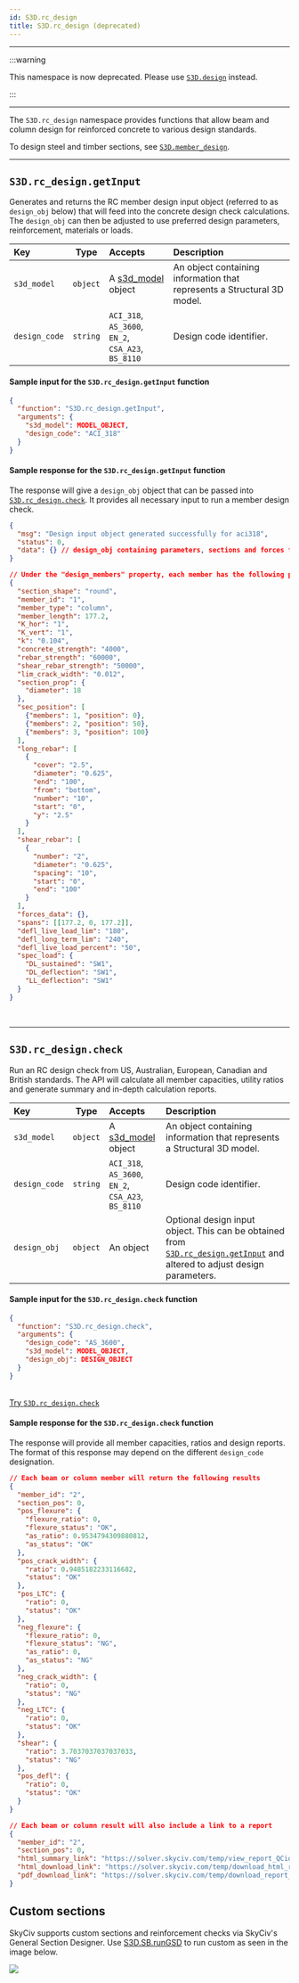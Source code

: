 ```yaml
---
id: S3D.rc_design
title: S3D.rc_design (deprecated)
---
```


---

:::warning

This namespace is now deprecated. Please use [`S3D.design`](s3d.design) instead.

:::

---

The `S3D.rc_design` namespace provides functions that allow beam and column design for reinforced concrete to various design standards.

<div class="banner info">
	To design steel and timber sections, see <a href="S3D.member_design"><code>S3D.member_design</code></a>.
</div>

---

## `S3D.rc_design.getInput`

Generates and returns the RC member design input object (referred to as `design_obj` below) that will feed into the concrete design check calculations. The `design_obj` can then be adjusted to use preferred design parameters, reinforcement, materials or loads.

| Key  | Type  | Accepts | Description  |
| :--- | :---: | :---    | :---         |
|  `s3d_model` | `object` | A [s3d_model](docs-s3d-model.md) object  | An object containing information that represents a Structural 3D model. |
|  `design_code` | `string`   |  `ACI_318`, <br/>`AS_3600`, <br/>`EN_2`, <br/>`CSA_A23`, <br/>`BS_8110`| Design code identifier. |


#### Sample input for the `S3D.rc_design.getInput` function

```json
{
  "function": "S3D.rc_design.getInput",
  "arguments": {
    "s3d_model": MODEL_OBJECT,
    "design_code": "ACI_318"
  }
}
```

#### Sample response for the `S3D.rc_design.getInput` function

The response will give a `design_obj` object that can be passed into [`S3D.rc_design.check`](#s3drc_designcheck). It provides all necessary input to run a member design check.

<!--DOCUSAURUS_CODE_TABS-->
<!--Output-->
```json
{
  "msg": "Design input object generated successfully for aci318",
  "status": 0,
  "data": {} // design_obj containing parameters, sections and forces from analysis
}
```
<!--Member Input Example-->
```json
// Under the "design_members" property, each member has the following parameters:
{
  "section_shape": "round",
  "member_id": "1",
  "member_type": "column",
  "member_length": 177.2,
  "K_hor": "1",
  "K_vert": "1",
  "k": "0.104",
  "concrete_strength": "4000",
  "rebar_strength": "60000",
  "shear_rebar_strength": "50000",
  "lim_crack_width": "0.012",
  "section_prop": {
    "diameter": 18
  },
  "sec_position": [
    {"members": 1, "position": 0},
    {"members": 2, "position": 50},
    {"members": 3, "position": 100}
  ],
  "long_rebar": [
    {
      "cover": "2.5",
      "diameter": "0.625",
      "end": "100",
      "from": "bottom",
      "number": "10",
      "start": "0",
      "y": "2.5"
    }
  ],
  "shear_rebar": [
    {
      "number": "2",
      "diameter": "0.625",
      "spacing": "10",
      "start": "0",
      "end": "100"
    }
  ],
  "forces_data": {},
  "spans": [[177.2, 0, 177.2]],
  "defl_live_load_lim": "180",
  "defl_long_term_lim": "240",
  "defl_live_load_percent": "50",
  "spec_load": {
    "DL_sustained": "SW1",
    "DL_deflection": "SW1",
    "LL_deflection": "SW1"
  }
}	
```
<!--END_DOCUSAURUS_CODE_TABS-->

<br/>

----

## `S3D.rc_design.check`

Run an RC design check from US, Australian, European, Canadian and British standards. The API will calculate all member capacities, utility ratios and generate summary and in-depth calculation reports.

| Key  | Type  | Accepts | Description  |
| :--- | :---: | :---    | :---         |
|  `s3d_model` | `object` | A [s3d_model](docs-s3d-model.md) object  | An object containing information that represents a Structural 3D model. |
|  `design_code` | `string`   |  `ACI_318`, <br/>`AS_3600`, <br/>`EN_2`, <br/>`CSA_A23`, <br/>`BS_8110`| Design code identifier. |
|  `design_obj` | `object` | An object | Optional design input object. This can be obtained from [`S3D.rc_design.getInput`](#s3drc_designgetinput) and altered to adjust design parameters. |

#### Sample input for the `S3D.rc_design.check` function

```json
{
  "function": "S3D.rc_design.check",
  "arguments": {
    "design_code": "AS_3600",
    "s3d_model": MODEL_OBJECT,
    "design_obj": DESIGN_OBJECT
  }
}
```

<br/>
<a href="https://platform.skyciv.com/api/v3?preload_function=S3D.rc_design.check" target="_blank" class="sample-code-btn">Try <code>S3D.rc_design.check</code></a>
<br/>

#### Sample response for the `S3D.rc_design.check` function

The response will provide all member capacities, ratios and design reports. The format of this response may depend on the different `design_code` designation.

<!--DOCUSAURUS_CODE_TABS-->
<!--Beam Table Results-->
```json
// Each beam or column member will return the following results
{
  "member_id": "2",
  "section_pos": 0,
  "pos_flexure": {
    "flexure_ratio": 0,
    "flexure_status": "OK",
    "as_ratio": 0.9534794309880812,
    "as_status": "OK"
  },
  "pos_crack_width": {
    "ratio": 0.9485182233116682,
    "status": "OK"
  },
  "pos_LTC": {
    "ratio": 0,
    "status": "OK"
  },
  "neg_flexure": {
    "flexure_ratio": 0,
    "flexure_status": "NG",
    "as_ratio": 0,
    "as_status": "NG"
  },
  "neg_crack_width": {
    "ratio": 0,
    "status": "NG"
  },
  "neg_LTC": {
    "ratio": 0,
    "status": "OK"
  },
  "shear": {
    "ratio": 3.7037037037037033,
    "status": "NG"
  },
  "pos_defl": {
    "ratio": 0,
    "status": "OK"
  }
}

```

<!--Beam Results-->
```json
// Each beam or column result will also include a link to a report
{
  "member_id": "2",
  "section_pos": 0,
  "html_summary_link": "https://solver.skyciv.com/temp/view_report_QCioViaPgrgeLgCK_beam_0.php",
  "html_download_link": "https://solver.skyciv.com/temp/download_html_report_QCioViaPgrgeLgCK_beam_0.php",
  "pdf_download_link": "https://solver.skyciv.com/temp/download_report_QCioViaPgrgeLgCK_beam_0.php"
}
```
<!--END_DOCUSAURUS_CODE_TABS-->

## Custom sections

SkyCiv supports custom sections and reinforcement checks via SkyCiv's General Section Designer. Use [S3D.SB.runGSD](docs-S3D.SB.md#s3dsbrungsd) to run custom as seen in the image below.

<div style={{ width: '100%', textAlign: 'center' }}>
  <img src="https://skyciv.com/wp-content/uploads/2019/03/general-concrete-section-design-software.png"/>
</div>